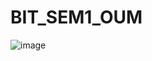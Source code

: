 # BIT_SEM1_OUM

![image](https://github.com/junxian428/BIT_SEM1_OUM/assets/58724748/61b109db-0c3b-478a-ae38-efb6afc63ecb)
